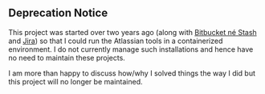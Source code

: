## Deprecation Notice

This project was started over two years ago (along with [Bitbucket né Stash](https://github.com/dweomer/dockerfiles-atlassian-bitbucket) and [Jira](https://github.com/dweomer/dockerfiles-atlassian-jira)) so that I could run the Atlassian tools in a containerized environment. I do not currently manage such installations and hence have no need to maintain these projects.

I am more than happy to discuss how/why I solved things the way I did but this project will no longer be maintained.
